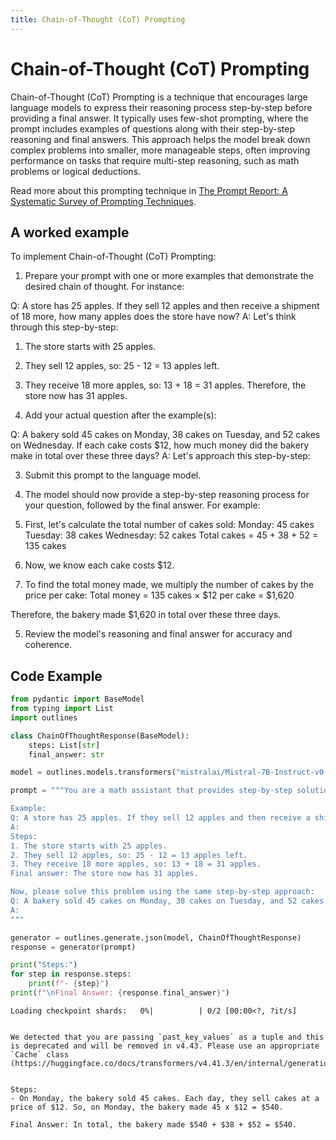 ```yaml
---
title: Chain-of-Thought (CoT) Prompting
---
```


# Chain-of-Thought (CoT) Prompting


Chain-of-Thought (CoT) Prompting is a technique that encourages large language models to express their reasoning process step-by-step before providing a final answer. It typically uses few-shot prompting, where the prompt includes examples of questions along with their step-by-step reasoning and final answers. This approach helps the model break down complex problems into smaller, more manageable steps, often improving performance on tasks that require multi-step reasoning, such as math problems or logical deductions.
    
Read more about this prompting technique in [The Prompt Report: A Systematic Survey of Prompting Techniques](https://arxiv.org/abs/2406.06608).

## A worked example


To implement Chain-of-Thought (CoT) Prompting:

1. Prepare your prompt with one or more examples that demonstrate the desired chain of thought. For instance:

Q: A store has 25 apples. If they sell 12 apples and then receive a shipment of 18 more, how many apples does the store have now?
A: Let's think through this step-by-step:
1. The store starts with 25 apples.
2. They sell 12 apples, so: 25 - 12 = 13 apples left.
3. They receive 18 more apples, so: 13 + 18 = 31 apples.
Therefore, the store now has 31 apples.

2. Add your actual question after the example(s):

Q: A bakery sold 45 cakes on Monday, 38 cakes on Tuesday, and 52 cakes on Wednesday. If each cake costs $12, how much money did the bakery make in total over these three days?
A: Let's approach this step-by-step:

3. Submit this prompt to the language model.

4. The model should now provide a step-by-step reasoning process for your question, followed by the final answer. For example:

1. First, let's calculate the total number of cakes sold:
   Monday: 45 cakes
   Tuesday: 38 cakes
   Wednesday: 52 cakes
   Total cakes = 45 + 38 + 52 = 135 cakes

2. Now, we know each cake costs $12.

3. To find the total money made, we multiply the number of cakes by the price per cake:
   Total money = 135 cakes × $12 per cake = $1,620

Therefore, the bakery made $1,620 in total over these three days.

5. Review the model's reasoning and final answer for accuracy and coherence.
    
## Code Example





```python
from pydantic import BaseModel
from typing import List
import outlines

class ChainOfThoughtResponse(BaseModel):
    steps: List[str]
    final_answer: str

model = outlines.models.transformers("mistralai/Mistral-7B-Instruct-v0.1", device="cuda")

prompt = """You are a math assistant that provides step-by-step solutions.

Example:
Q: A store has 25 apples. If they sell 12 apples and then receive a shipment of 18 more, how many apples does the store have now?
A:
Steps:
1. The store starts with 25 apples.
2. They sell 12 apples, so: 25 - 12 = 13 apples left.
3. They receive 18 more apples, so: 13 + 18 = 31 apples.
Final answer: The store now has 31 apples.

Now, please solve this problem using the same step-by-step approach:
Q: A bakery sold 45 cakes on Monday, 38 cakes on Tuesday, and 52 cakes on Wednesday. If each cake costs $12, how much money did the bakery make in total over these three days?
A:
"""

generator = outlines.generate.json(model, ChainOfThoughtResponse)
response = generator(prompt)

print("Steps:")
for step in response.steps:
    print(f"- {step}")
print(f"\nFinal Answer: {response.final_answer}")
```


    Loading checkpoint shards:   0%|          | 0/2 [00:00<?, ?it/s]


    We detected that you are passing `past_key_values` as a tuple and this is deprecated and will be removed in v4.43. Please use an appropriate `Cache` class (https://huggingface.co/docs/transformers/v4.41.3/en/internal/generation_utils#transformers.Cache)


    Steps:
    - On Monday, the bakery sold 45 cakes. Each day, they sell cakes at a price of $12. So, on Monday, the bakery made 45 x $12 = $540. 
    
    Final Answer: In total, the bakery made $540 + $38 + $52 = $540. 


